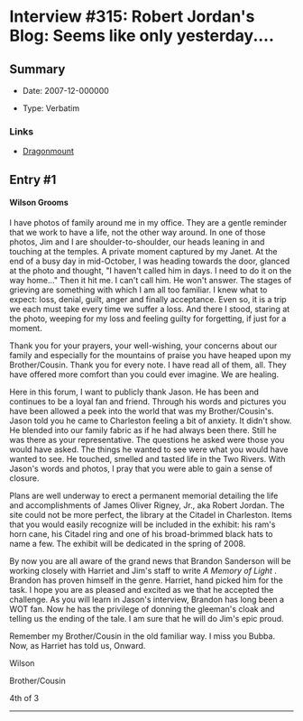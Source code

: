 # Interview #315: Robert Jordan's Blog: Seems like only yesterday....

## Summary

- Date: 2007-12-000000

- Type: Verbatim

### Links

- [Dragonmount](http://www.dragonmount.com/forums/blog/4/entry-387-seems-like-only-yesterday/)


## Entry #1

#### Wilson Grooms

I have photos of family around me in my office. They are a gentle reminder that we work to have a life, not the other way around. In one of those photos, Jim and I are shoulder-to-shoulder, our heads leaning in and touching at the temples. A private moment captured by my Janet. At the end of a busy day in mid-October, I was heading towards the door, glanced at the photo and thought, "I haven't called him in days. I need to do it on the way home..." Then it hit me. I can't call him. He won't answer. The stages of grieving are something with which I am all too familiar. I knew what to expect: loss, denial, guilt, anger and finally acceptance. Even so, it is a trip we each must take every time we suffer a loss. And there I stood, staring at the photo, weeping for my loss and feeling guilty for forgetting, if just for a moment.

Thank you for your prayers, your well-wishing, your concerns about our family and especially for the mountains of praise you have heaped upon my Brother/Cousin. Thank you for every note. I have read all of them, all. They have offered more comfort than you could ever imagine. We are healing.

Here in this forum, I want to publicly thank Jason. He has been and continues to be a loyal fan and friend. Through his words and pictures you have been allowed a peek into the world that was my Brother/Cousin's. Jason told you he came to Charleston feeling a bit of anxiety. It didn't show. He blended into our family fabric as if he had always been there. Still he was there as your representative. The questions he asked were those you would have asked. The things he wanted to see were what you would have wanted to see. He touched, smelled and tasted life in the Two Rivers. With Jason's words and photos, I pray that you were able to gain a sense of closure.

Plans are well underway to erect a permanent memorial detailing the life and accomplishments of James Oliver Rigney, Jr., aka Robert Jordan. The site could not be more perfect, the library at the Citadel in Charleston. Items that you would easily recognize will be included in the exhibit: his ram's horn cane, his Citadel ring and one of his broad-brimmed black hats to name a few. The exhibit will be dedicated in the spring of 2008.

By now you are all aware of the grand news that Brandon Sanderson will be working closely with Harriet and Jim's staff to write
*A Memory of Light*
. Brandon has proven himself in the genre. Harriet, hand picked him for the task. I hope you are as pleased and excited as we that he accepted the challenge. As you will learn in Jason's interview, Brandon has long been a WOT fan. Now he has the privilege of donning the gleeman's cloak and telling us the ending of the tale. I am sure that he will do Jim's epic proud.

Remember my Brother/Cousin in the old familiar way. I miss you Bubba. Now, as Harriet has told us, Onward.

Wilson
  
Brother/Cousin
  
4th of 3


---

